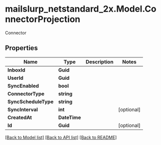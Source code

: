 # mailslurp_netstandard_2x.Model.ConnectorProjection
Connector

## Properties

Name | Type | Description | Notes
------------ | ------------- | ------------- | -------------
**InboxId** | **Guid** |  | 
**UserId** | **Guid** |  | 
**SyncEnabled** | **bool** |  | 
**ConnectorType** | **string** |  | 
**SyncScheduleType** | **string** |  | 
**SyncInterval** | **int** |  | [optional] 
**CreatedAt** | **DateTime** |  | 
**Id** | **Guid** |  | [optional] 

[[Back to Model list]](../README#documentation-for-models) [[Back to API list]](../README#documentation-for-api-endpoints) [[Back to README]](../README)

